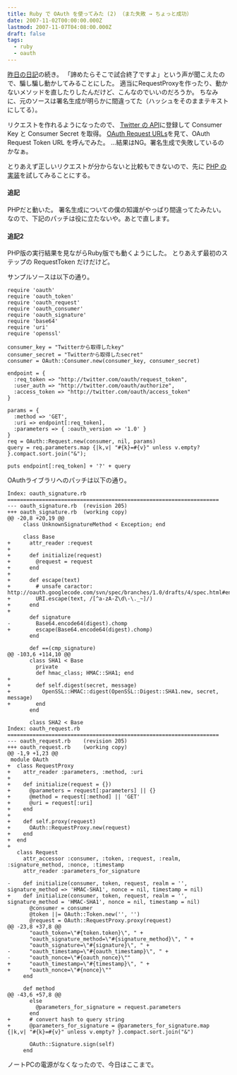 ```yaml
---
title: Ruby で OAuth を使ってみた (2) （また失敗 → ちょっと成功）
date: 2007-11-02T00:00:00.000Z
lastmod: 2007-11-07T04:08:00.000Z
draft: false
tags:
  - ruby
  - oauth
---
```


[昨日の日記](/posts/20071101/p01)の続き。 「諦めたらそこで試合終了ですよ」という声が聞こえたので、騙し騙し動かしてみることにした。 適当にRequestProxyを作ったり、動かないメソッドを直したりしたんだけど、こんなのでいいのだろうか。 ちなみに、元のソースは署名生成が明らかに間違ってた（ハッシュをそのままテキストにしてる）。

リクエストを作れるようになったので、 [Twitter の API](http://twitter.com/oauth)に登録して Consumer Key と Consumer Secret を取得。 [OAuth Request URLs](http://twitter.com/oauth/help)を見て、OAuth Request Token URL を呼んでみた。 …結果はNG。署名生成で失敗しているのかなぁ。

とりあえず正しいリクエストが分からないと比較もできないので、先に [PHP の実装](http://laughingmeme.org/2007/10/16/oauth-in-php-for-twitter/)を試してみることにする。

#### 追記

PHPだと動いた。 署名生成についての僕の知識がやっぱり間違ってたみたい。 なので、下記のパッチは役に立たないや。あとで直します。

#### 追記2

PHP版の実行結果を見ながらRuby版でも動くようにした。 とりあえず最初のステップの RequestToken だけだけど。

サンプルソースは以下の通り。

```
require 'oauth'
require 'oauth_token'
require 'oauth_request'
require 'oauth_consumer'
require 'oauth_signature'
require 'base64'
require 'uri'
require 'openssl'

consumer_key = "Twitterから取得したkey"
consumer_secret = "Twitterから取得したsecret"
consumer = OAuth::Consumer.new(consumer_key, consumer_secret)

endpoint = {
  :req_token => "http://twitter.com/oauth/request_token",
  :user_auth => "http://twitter.com/oauth/authorize",
  :access_token => "http://twitter.com/oauth/access_token"
}

params = {
  :method => 'GET',
  :uri => endpoint[:req_token],
  :parameters => { :oauth_version => '1.0' }
}
req = OAuth::Request.new(consumer, nil, params)
query = req.parameters.map {|k,v| "#{k}=#{v}" unless v.empty? }.compact.sort.join("&");

puts endpoint[:req_token] + '?' + query
```

OAuthライブラリへのパッチは以下の通り。

```
Index: oauth_signature.rb
===================================================================
--- oauth_signature.rb  (revision 205)
+++ oauth_signature.rb  (working copy)
@@ -20,8 +20,19 @@
     class UnknownSignatureMethod < Exception; end

     class Base
+      attr_reader :request
+
+      def initialize(request)
+        @request = request
+      end
+
+      def escape(text)
+        # unsafe caractor: http://oauth.googlecode.com/svn/spec/branches/1.0/drafts/4/spec.html#encoding_parameters
+        URI.escape(text, /[^a-zA-Z\d\-\._~]/)
+      end
+
       def signature
-        Base64.encode64(digest).chomp
+        escape(Base64.encode64(digest).chomp)
       end

       def ==(cmp_signature)
@@ -103,6 +114,10 @@
       class SHA1 < Base
         private
         def hmac_class; HMAC::SHA1; end
+
+        def self.digest(secret, message)
+          OpenSSL::HMAC::digest(OpenSSL::Digest::SHA1.new, secret, message)
+        end
       end

       class SHA2 < Base
Index: oauth_request.rb
===================================================================
--- oauth_request.rb    (revision 205)
+++ oauth_request.rb    (working copy)
@@ -1,9 +1,23 @@
 module OAuth
+  class RequestProxy
+    attr_reader :parameters, :method, :uri
+
+    def initialize(request = {})
+      @parameters = request[:parameters] || {}
+      @method = request[:method] || 'GET'
+      @uri = request[:uri]
+    end
+
+    def self.proxy(request)
+      OAuth::RequestProxy.new(request)
+    end
+  end
+
   class Request
     attr_accessor :consumer, :token, :request, :realm, :signature_method, :nonce, :timestamp
     attr_reader :parameters_for_signature

-    def initialize(consumer, token, request, realm = '', signature_method => 'HMAC-SHA1', nonce = nil, timestamp = nil)
+    def initialize(consumer, token, request, realm = '', signature_method = 'HMAC-SHA1', nonce = nil, timestamp = nil)
       @consumer = consumer
       @token ||= OAuth::Token.new('', '')
       @request = OAuth::RequestProxy.proxy(request)
@@ -23,8 +37,8 @@
       "oauth_token=\"#{token.token}\", " +
       "oauth_signature_method=\"#{signature_method}\", " +
       "oauth_signature=\"#{signature}\", " +
-      "oauth_timestamp=\"#{oauth_timestamp}\", " +
-      "oauth_nonce=\"#{oauth_nonce}\""
+      "oauth_timestamp=\"#{timestamp}\", " +
+      "oauth_nonce=\"#{nonce}\""
     end

     def method
@@ -43,6 +57,8 @@
       else
         @parameters_for_signature = request.parameters
       end
+      # convert hash to query string
+      @parameters_for_signature = @parameters_for_signature.map {|k,v| "#{k}=#{v}" unless v.empty? }.compact.sort.join("&")

       OAuth::Signature.sign(self)
     end
```

ノートPCの電源がなくなったので、今日はここまで。
